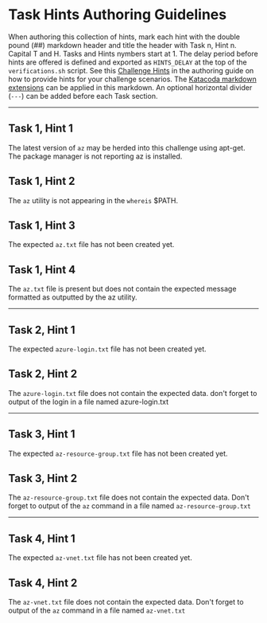 # Task Hints Authoring Guidelines

When authoring this collection of hints, mark each hint with the double pound (##) markdown header and title the header with Task n, Hint n. Capital T and H. Tasks and Hints nymbers start at 1. The delay period before hints are offered is defined and exported as `HINTS_DELAY` at the top of the `verifications.sh` script. See this [Challenge Hints](https://www.katacoda.community/challenges.html#ui-example) in the authoring guide on how to provide hints for your challenge scenarios. The [Katacoda markdown extensions](https://www.katacoda.community/scenario-syntax.html#katacoda-s-markdown-extensions) can be applied in this markdown. An optional horizontal divider (`---`) can be added before each Task section.

---

## Task 1, Hint 1

The latest version of `az` may be herded into this challenge using apt-get. The package manager is not reporting az is installed.

## Task 1, Hint 2

The `az` utility is not appearing in the `whereis` $PATH.

## Task 1, Hint 3

The expected `az.txt` file has not been created yet.

## Task 1, Hint 4

The `az.txt` file is present but does not contain the expected message formatted as outputted by the az utility.

---

## Task 2, Hint 1

The expected `azure-login.txt` file has not been created yet.

## Task 2, Hint 2

The `azure-login.txt` file does not contain the expected data. don't forget to output of the login in a file named azure-login.txt

---

## Task 3, Hint 1

The expected `az-resource-group.txt` file has not been created yet.

## Task 3, Hint 2

The `az-resource-group.txt` file does not contain the expected data. 
Don't forget to output of the `az` command in a file named `az-resource-group.txt`

---

## Task 4, Hint 1


The expected `az-vnet.txt` file has not been created yet.
## Task 4, Hint 2

The `az-vnet.txt` file does not contain the expected data.
Don't forget to output of the `az` command in a file named `az-vnet.txt`